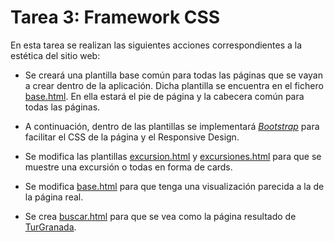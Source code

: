 # Tarea 3: Framework CSS

En esta tarea se realizan las siguientes acciones correspondientes a la estética del sitio web:

* Se creará una plantilla base común para todas las páginas que se vayan a crear dentro de la aplicación. Dicha plantilla se encuentra en el fichero [base.html](https://github.com/mjls130598/Senderos/blob/main/rutas_granada/templates/base.html). En ella estará el pie de página y la cabecera común para todas las páginas.

* A continuación, dentro de las plantillas se implementará [*Bootstrap*](https://getbootstrap.com/) para facilitar el CSS de la página y el Responsive Design.

* Se modifica las plantillas [excursion.html](https://github.com/mjls130598/Senderos/blob/main/rutas_granada/templates/rutas_granada/excursion.html) y [excursiones.html](https://github.com/mjls130598/Senderos/blob/main/rutas_granada/templates/rutas_granada/excursiones.html) para que se muestre una excursión o todas en forma de cards.

* Se modifica [base.html](https://github.com/mjls130598/Senderos/blob/main/rutas_granada/templates/base.html) para que tenga una visualización parecida a la de la página real.

* Se crea [buscar.html](https://github.com/mjls130598/Senderos/blob/main/rutas_granada/templates/rutas_granada/buscar.html) para que se vea como la página resultado de [TurGranada](https://www.turgranada.es/cosas-que-hacer/turismo-activo-y-de-naturaleza/excursiones-y-senderismo/?termino=toril&idmunicipio=&sel_order=views).